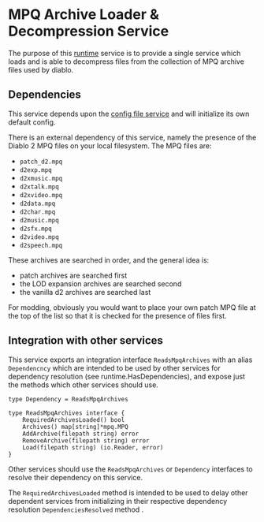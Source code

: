 # MPQ Archive Loader & Decompression Service

The purpose of this [runtime](https://github.com/gravestench/runtime) service is
to provide a single service which loads and is able to decompress
files from the collection of MPQ archive files used by diablo.

## Dependencies

This service depends upon the [config file service](../config_file) and will
initialize its own default config.

There is an external dependency of this service, namely the presence of the
Diablo 2 MPQ files on your local filesystem. The MPQ files are:
* `patch_d2.mpq`
* `d2exp.mpq`
* `d2xmusic.mpq`
* `d2xtalk.mpq`
* `d2xvideo.mpq`
* `d2data.mpq`
* `d2char.mpq`
* `d2music.mpq`
* `d2sfx.mpq`
* `d2video.mpq`
* `d2speech.mpq`

These archives are searched in order, and the general idea is:
* patch archives are searched first
* the LOD expansion archives are searched second
* the vanilla d2 archives are searched last

For modding, obviously you would want to place your own patch MPQ file
at the top of the list so that it is checked for the presence of files first.

## Integration with other services

This service exports an integration interface `ReadsMpqArchives` with an alias
`Dependencncy` which are intended to be used by other services for dependency
resolution (see runtime.HasDependencies), and expose just the methods which
other services should use.

```golang
type Dependency = ReadsMpqArchives

type ReadsMpqArchives interface {
    RequiredArchivesLoaded() bool
    Archives() map[string]*mpq.MPQ
    AddArchive(filepath string) error
    RemoveArchive(filepath string) error
    Load(filepath string) (io.Reader, error)
}
```

Other services should use the `ReadsMpqArchives` or `Dependency` interfaces to resolve
their dependency on this service. 

The `RequiredArchivesLoaded` method is intended to be used to delay other 
dependent services from initializing in their respective dependency 
resolution `DependenciesResolved` method .